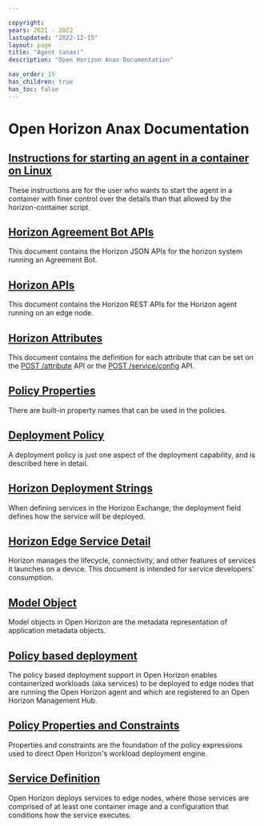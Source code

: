 ```yaml
---

copyright:
years: 2021 - 2022
lastupdated: "2022-12-15"
layout: page
title: "Agent (anax)"
description: "Open Horizon Anax Documentation"

nav_order: 15
has_children: true
has_toc: false
---
```


# Open Horizon Anax Documentation

## [Instructions for starting an agent in a container on Linux](agent_container_manual_deploy.md)

These instructions are for the user who wants to start the agent in a container with finer control over the details than that allowed by the horizon-container script.

## [Horizon Agreement Bot APIs](agreement_bot_api.md)

This document contains the Horizon JSON APIs for the horizon system running an Agreement Bot.

## [Horizon APIs](api.md)

This document contains the Horizon REST APIs for the Horizon agent running on an edge node.

## [Horizon Attributes](attributes.md)

This document contains the definition for each attribute that can be set on the [POST /attribute](./api.md#api-post--attribute) API or the [POST /service/config](./api.md#api-post--serviceconfig) API.

## [Policy Properties](built_in_policy.md)

There are built-in property names that can be used in the policies.

## [Deployment Policy](deployment_policy.md)

A deployment policy is just one aspect of the deployment capability, and is described here in detail.

## [Horizon Deployment Strings](deployment_string.md)

When defining services in the Horizon Exchange, the deployment field defines how the service will be deployed.

## [Horizon Edge Service Detail](managed_workloads.md)

Horizon manages the lifecycle, connectivity, and other features of services it launches on a device. This document is intended for service developers' consumption.

## [Model Object](model_policy.md)

Model objects in Open Horizon are the metadata representation of application metadata objects.

## [Policy based deployment](policy.md)

The policy based deployment support in Open Horizon enables containerized workloads (aka services) to be deployed to edge nodes that are running the Open Horizon agent and which are registered to an Open Horizon Management Hub.

## [Policy Properties and Constraints](properties_and_constraints.md)

Properties and constraints are the foundation of the policy expressions used to direct Open Horizon's workload deployment engine.

## [Service Definition](service_def.md)

Open Horizon deploys services to edge nodes, where those services are comprised of at least one container image and a configuration that conditions how the service executes.
